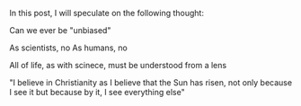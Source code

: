 In this post, I will speculate on the following thought:

Can we ever be "unbiased"

As scientists, no
As humans, no

All of life, as with scinece, must be understood from a lens

"I believe in Christianity as I believe that the Sun has risen, not only because I see it but because by it, I see everything else"